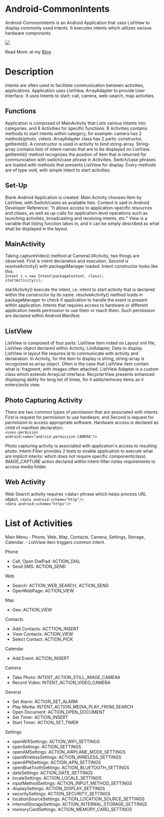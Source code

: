 # Android-CommonIntents

Android-CommonIntents is an Android Application that uses ListView to display commonly used intents.
It executes intents which utilizes various hardware components.

<img src="https://firebasestorage.googleapis.com/v0/b/cfmvw-cf878.appspot.com/o/GitHub%2Fintents_image.PNG?alt=media&token=ee082714-f2c9-494e-a19b-454f3e663ee0">

Read More: at my <a href="https://cfmvw.com/Android_Application_tutorial.html">Blog</a>

<h1>Description</h1>
Intents are often used to facilitate communication between activities, applications. Application uses ListView, ArrayAdapter to provide User Interface. It uses Intents to start: call, camera, web-search, map activities.

<h2>Functions</h2>
Application is composed of MainActivity that Lists various Intents into categories, and 8 Activities for specific functions. 8 Activities contains methods to start intents within category, for example: camera has 2 methods(photo, video). ArrayAdapter class has 2 parts: constructor, getItemId(). A constructor is used in activity to bind string-array. String-array contains lists of intent-names that are to be displayed on ListView. getItemId() method recognizes the position of item that is returned for communciation with switch/case phrase in Activities. 
Switch/case phrases are loaded with methods that presents ListView for display. Every methods are of type void, with simple Intent to start activities.
                    
<h2>Set-Up</h2>
Blank Android Application is created. Main Activity chooses Item by ListView, with Switch/cases as available lists. Context is said in Android Developer Reference: "It allows access to application-specific resources and clases, as well as up-calls for application-level operations such as launching activities, broadcasting and receiving intents, etc." View is a variable that listing function takes in, and it can be simply described as what shall be displayed in the layout.

<h2>MainActivity</h2>
Taking captureVideo() method at CameraLVActivity, two things are observed. First is intent declaration and execution, Second is resolveActivity() with packageManager loaded. Intent constructor looks like this:<br>
<code>Intent i = new Intent(packageContext, class);<br>startActivity(i);</code><br>

startActivity() execute the intent, i.e. intent to start activity that is declared within the constructor by its name. resolveActivity() method loads in packageManager to check if application to handle the event is present within application. Intents that requires access to hardware or different application needs permission to use them or reach them. Such permission are declared within Android Manifest.

<h2>ListView</h2>
ListView is composed of four parts: ListView item noted on Layout xml file, ListView object declared within Activity, ListAdapter, Data to display. ListView in layout file requires id to communicate with activity and declaration. In Activity, for the item to display is string, string-array is recognized as array object. Often is the case that ListView item contain what is: fragment, with images often attached. ListView Adapter is a custom class which extends ArrayList interface. RecyclerView presents enhanced displaying ability for long list of itmes, for it adds/removes items as it enters/exits view.

<h2>Photo Capturing Activity</h2>

There are two common types of permission that are associated with intents. First is request for permission to use hardware, and Second is request for permission to access appropriate software. Hardware access is declared as child of manifest declaration.<br>
<code>&lt;uses-permision android:name="android.permission.CAMERA"/&gt;</code><br>
                    
Photo capturing activity is associated with application's access to resulting photo. Intent-Filter provides 2 tests to enable application to execute what are implicit intents: which does not require specific component(class). IMAGE_CAPTURE action declared within intent-filter notes requirements to access media folder.

<h2>Web Activity</h2>
Web Search activity requires &lt;data&gt; phrase which helps process URL object.
<code>&lt;data android:scheme="http"/&gt;<br>&lt;data android:scheme="https"/&gt;</code><br>

<h1>List of Activities</h1>
Main Menu
- Phone, Web, Map, Contacts, Camera, Settings, Storage, Calendar.
- ListView item triggers common Intent.

Phone
- Call, Open DialPad: ACTION_DIAL
- Send SMS: ACTION_SEND

Web
- Search: ACTION_WEB_SEARCH, ACTION_SEND
- OpenWebPage: ACTION_VIEW

Map
- Geo: ACTION_VIEW

Contacts
- Add Contacts: ACTTION_INSERT
- View Contacts: ACTION_VIEW
- Select Contact: ACTION_PICK

Calendar
- Add Event: ACTION_INSERT

Camera
- Take Photo: INTENT_ACTION_STILL_IMAGE_CAMERA
- Record Video: INTENT_ACTION_VIDEO_CAMERA

General
- Set Alarm: ACTION_SET_ALARM
- Play Media: INTENT_ACTION_MEDIA_PLAY_FROM_SEARCH
- Open Document: ACTION_OPEN_DOCUMENT
- Set Timer: ACTION_INSERT
- Start Timer: ACTION_SET_TIMER

Settings
- openWifiSettings:  ACTION_WIFI_SETTINGS
- openSettings:  ACTION_SETTINGS
- openAMSettings:  ACTION_AIRPLANE_MODE_SETTINGS
- openWirelessSettings:  ACTION_WIRELESS_SETTINGS
- openAPNSettings:  ACTION_APN_SETTINGS
- openBlueToothSettings:  ACTION_BLUETOOTH_SETTINGS
- dateSettings:  ACTION_DATE_SETTINGS
- localeSettings:  ACTION_LOCALE_SETTINGS
- inputMethodSettings:  ACTION_INPUT_METHOD_SETTINGS
- displaySettings:  ACTION_DISPLAY_SETTINGS
- securitySettings:  ACTION_SECURITY_SETTINGS
- locationSourceSettings:  ACTION_LOCATION_SOURCE_SETTINGS
- internalStorageSettings:  ACTION_INTERNAL_STORAGE_SETTINGS
- memoryCardSettings:  ACTION_MEMORY_CARD_SETTINGS


                    
